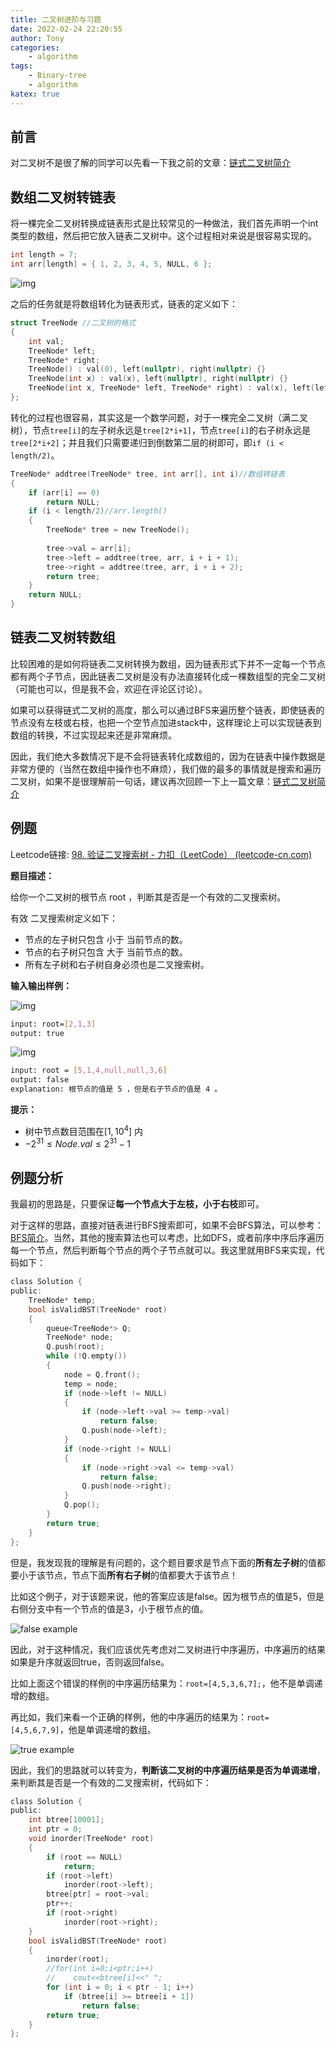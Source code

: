```yaml
---
title: 二叉树进阶与习题
date: 2022-02-24 22:20:55
author: Tony
categories:
	- algorithm
tags: 
	- Binary-tree
	- algorithm
katex: true
---
```


## 前言

对二叉树不是很了解的同学可以先看一下我之前的文章：[链式二叉树简介](https://tonylsx611.github.io/2022/02/25/binary_tree_1/)

## 数组二叉树转链表

将一棵完全二叉树转换成链表形式是比较常见的一种做法，我们首先声明一个int类型的数组，然后把它放入链表二叉树中。这个过程相对来说是很容易实现的。

```c
int length = 7;
int arr[length] = { 1, 2, 3, 4, 5, NULL, 6 };
```

![img](binary_tree_2/image.png)

之后的任务就是将数组转化为链表形式，链表的定义如下：

```c
struct TreeNode //二叉树的格式
{
    int val;
    TreeNode* left;
    TreeNode* right;
    TreeNode() : val(0), left(nullptr), right(nullptr) {}
    TreeNode(int x) : val(x), left(nullptr), right(nullptr) {}
    TreeNode(int x, TreeNode* left, TreeNode* right) : val(x), left(left), right(right) {}
};
```

转化的过程也很容易，其实这是一个数学问题，对于一棵完全二叉树（满二叉树），节点`tree[i]`的左子树永远是`tree[2*i+1]`，节点`tree[i]`的右子树永远是`tree[2*i+2]`；并且我们只需要递归到倒数第二层的树即可，即`if (i < length/2)`。

```c
TreeNode* addtree(TreeNode* tree, int arr[], int i)//数组转链表
{
	if (arr[i] == 0)
        return NULL;
    if (i < length/2)//arr.length()
    {
        TreeNode* tree = new TreeNode();
        
        tree->val = arr[i];
        tree->left = addtree(tree, arr, i + i + 1);
        tree->right = addtree(tree, arr, i + i + 2);
        return tree;
    }
    return NULL;
}
```

## 链表二叉树转数组

比较困难的是如何将链表二叉树转换为数组，因为链表形式下并不一定每一个节点都有两个子节点，因此链表二叉树是没有办法直接转化成一棵数组型的完全二叉树（可能也可以，但是我不会，欢迎在评论区讨论）。

如果可以获得链式二叉树的高度，那么可以通过BFS来遍历整个链表，即使链表的节点没有左枝或右枝，也把一个空节点加进stack中，这样理论上可以实现链表到数组的转换，不过实现起来还是非常麻烦。

因此，我们绝大多数情况下是不会将链表转化成数组的，因为在链表中操作数据是非常方便的（当然在数组中操作也不麻烦），我们做的最多的事情就是搜索和遍历二叉树，如果不是很理解前一句话，建议再次回顾一下上一篇文章：[链式二叉树简介](https://tonylsx611.github.io/2022/02/25/binary_tree_1/)

## 例题

Leetcode链接: [98. 验证二叉搜索树 - 力扣（LeetCode） (leetcode-cn.com)](https://leetcode-cn.com/problems/validate-binary-search-tree/)

**题目描述：**

给你一个二叉树的根节点 root ，判断其是否是一个有效的二叉搜索树。

有效 二叉搜索树定义如下：

- 节点的左子树只包含 小于 当前节点的数。
- 节点的右子树只包含 大于 当前节点的数。
- 所有左子树和右子树自身必须也是二叉搜索树。

**输入输出样例：**

![img](binary_tree_2/tree1.jpg)

```bash
input: root=[2,1,3]
output: true
```

![img](binary_tree_2/tree2.jpg)

```bash
input: root = [5,1,4,null,null,3,6]
output: false
explanation: 根节点的值是 5 ，但是右子节点的值是 4 。
```

**提示：**

- 树中节点数目范围在$[1, 10^4]$ 内
- $-2^{31} \leq Node.val \leq 2^{31} - 1$

## 例题分析

我最初的思路是，只要保证**每一个节点大于左枝，小于右枝**即可。

对于这样的思路，直接对链表进行BFS搜索即可，如果不会BFS算法，可以参考：[BFS简介](https://tonylsx611.github.io/2022/03/10/BFS/)。当然，其他的搜索算法也可以考虑，比如DFS，或者前序中序后序遍历每一个节点，然后判断每个节点的两个子节点就可以。我这里就用BFS来实现，代码如下：

```c
class Solution {
public:
    TreeNode* temp;
    bool isValidBST(TreeNode* root)
    {
        queue<TreeNode*> Q;
        TreeNode* node;
        Q.push(root);
        while (!Q.empty())
        {
            node = Q.front();
            temp = node;
            if (node->left != NULL)
            {
                if (node->left->val >= temp->val)
                    return false;
                Q.push(node->left);
            }
            if (node->right != NULL)
            {
                if (node->right->val <= temp->val)
                    return false;
                Q.push(node->right);
            }
            Q.pop();
        }
        return true;
    }
};
```

但是，我发现我的理解是有问题的，这个题目要求是节点下面的**所有左子树**的值都要小于该节点，节点下面**所有右子树**的值都要大于该节点！

比如这个例子，对于该题来说，他的答案应该是false。因为根节点的值是5，但是右侧分支中有一个节点的值是3，小于根节点的值。

![false example](binary_tree_2/false%20example-16473330373123.png)

因此，对于这种情况，我们应该优先考虑对二叉树进行中序遍历，中序遍历的结果如果是升序就返回true，否则返回false。

比如上面这个错误的样例的中序遍历结果为：`root=[4,5,3,6,7];`，他不是单调递增的数组。

再比如，我们来看一个正确的样例，他的中序遍历的结果为：`root=[4,5,6,7,9]`，他是单调递增的数组。

![true example](binary_tree_2/true%20example.png)

因此，我们的思路就可以转变为，**判断该二叉树的中序遍历结果是否为单调递增**，来判断其是否是一个有效的二叉搜索树，代码如下：

```c
class Solution {
public:
    int btree[10001];
    int ptr = 0;
    void inorder(TreeNode* root)
    {
        if (root == NULL)
            return;
        if (root->left)
            inorder(root->left);
        btree[ptr] = root->val;
        ptr++;
        if (root->right)
            inorder(root->right);
    }
    bool isValidBST(TreeNode* root)
    {
        inorder(root);
        //for(int i=0;i<ptr;i++)
        //    cout<<btree[i]<<" ";    
        for (int i = 0; i < ptr - 1; i++)
            if (btree[i] >= btree[i + 1])
                return false;
        return true;
    }
};
```

